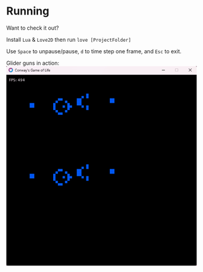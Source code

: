 # Running
Want to check it out?

Install `Lua` & `Love2D`
then run `love [ProjectFolder]`

Use `Space` to unpause/pause, `d` to time step one frame, and `Esc` to exit.

Glider guns in action:\
![Glider guns in Game of Life](/img/gol.gif)
